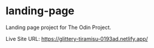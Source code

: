 # landing-page
Landing page project for The Odin Project.

Live Site URL: https://glittery-tiramisu-0193ad.netlify.app/
